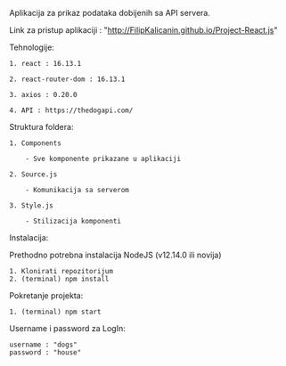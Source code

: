 Aplikacija za prikaz podataka dobijenih sa API servera.

Link za pristup aplikaciji : "http://FilipKalicanin.github.io/Project-React.js"

Tehnologije:

    1. react : 16.13.1

    2. react-router-dom : 16.13.1

    3. axios : 0.20.0

    4. API : https://thedogapi.com/

Struktura foldera:

    1. Components

        - Sve komponente prikazane u aplikaciji

    2. Source.js

        - Komunikacija sa serverom

    3. Style.js

        - Stilizacija komponenti

Instalacija:

Prethodno potrebna instalacija NodeJS (v12.14.0 ili novija)

    1. Klonirati repozitorijum
    2. (terminal) npm install

Pokretanje projekta:

    1. (terminal) npm start

Username i password za LogIn:

    username : "dogs"
    password : "house"
